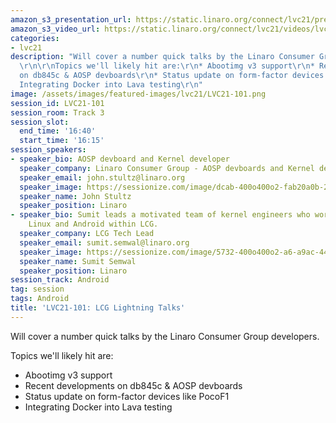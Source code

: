 ```yaml
---
amazon_s3_presentation_url: https://static.linaro.org/connect/lvc21/presentations/lvc21-101.pdf
amazon_s3_video_url: https://static.linaro.org/connect/lvc21/videos/lvc21-101.mp4
categories:
- lvc21
description: "Will cover a number quick talks by the Linaro Consumer Group developers.
  \r\n\r\nTopics we'll likely hit are:\r\n* Abootimg v3 support\r\n* Recent developments
  on db845c & AOSP devboards\r\n* Status update on form-factor devices like PocoF1\r\n*
  Integrating Docker into Lava testing\r\n"
image: /assets/images/featured-images/lvc21/LVC21-101.png
session_id: LVC21-101
session_room: Track 3
session_slot:
  end_time: '16:40'
  start_time: '16:15'
session_speakers:
- speaker_bio: AOSP devboard and Kernel developer
  speaker_company: Linaro Consumer Group - AOSP devboards and Kernel developer
  speaker_email: john.stultz@linaro.org
  speaker_image: https://sessionize.com/image/dcab-400o400o2-fab20a0b-26af-4c23-844e-c878b236a911.jpg
  speaker_name: John Stultz
  speaker_position: Linaro
- speaker_bio: Sumit leads a motivated team of kernel engineers who work on everything
    Linux and Android within LCG.
  speaker_company: LCG Tech Lead
  speaker_email: sumit.semwal@linaro.org
  speaker_image: https://sessionize.com/image/5732-400o400o2-a6-a9ac-4419-b3db-99e1262d684d.665b90a1-1fa3-4f72-9f06-86dea467f35d.jpg
  speaker_name: Sumit Semwal
  speaker_position: Linaro
session_track: Android
tag: session
tags: Android
title: 'LVC21-101: LCG Lightning Talks'
---
```


Will cover a number quick talks by the Linaro Consumer Group developers. 

Topics we'll likely hit are:
* Abootimg v3 support
* Recent developments on db845c & AOSP devboards
* Status update on form-factor devices like PocoF1
* Integrating Docker into Lava testing